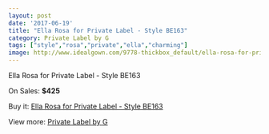 ```yaml
---
layout: post
date: '2017-06-19'
title: "Ella Rosa for Private Label - Style BE163"
category: Private Label by G
tags: ["style","rosa","private","ella","charming"]
image: http://www.idealgown.com/9778-thickbox_default/ella-rosa-for-private-label-style-be163.jpg
---
```

Ella Rosa for Private Label - Style BE163

On Sales: **$425**
<a href="https://www.idealgown.com/en/private-label-by-g/4039-ella-rosa-for-private-label-style-be163.html"><amp-img layout="responsive" width="600" height="600" src="//www.idealgown.com/9778-thickbox_default/ella-rosa-for-private-label-style-be163.jpg" alt="Ella Rosa for Private Label - Style BE163 0" /></a>
<a href="https://www.idealgown.com/en/private-label-by-g/4039-ella-rosa-for-private-label-style-be163.html"><amp-img layout="responsive" width="600" height="600" src="//www.idealgown.com/9779-thickbox_default/ella-rosa-for-private-label-style-be163.jpg" alt="Ella Rosa for Private Label - Style BE163 1" /></a>

Buy it: [Ella Rosa for Private Label - Style BE163](https://www.idealgown.com/en/private-label-by-g/4039-ella-rosa-for-private-label-style-be163.html "Ella Rosa for Private Label - Style BE163")

View more: [Private Label by G](https://www.idealgown.com/en/46-private-label-by-g "Private Label by G")